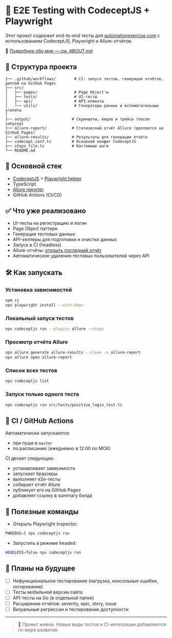 # 🧪 E2E Testing with CodeceptJS + Playwright

Этот проект содержит end-to-end тесты для [automationexercise.com](https://automationexercise.com) с использованием CodeceptJS, Playwright и Allure-отчётов.

📌 [Подробнее обо мне — см. ABOUT.md](./ABOUT.md)

## 📁 Структура проекта

```
├── .github/workflows/        # CI: запуск тестов, генерация отчётов, деплой на GitHub Pages
├── src/
│   ├── pages/                # Page Object'ы
│   ├── tests/                # UI-тесты
│   ├── api/                  # API-клиенты
│   └── utils/                # Генераторы данных и вспомогательные утилиты
│
├── output/                  # Скриншоты, видео и трейсы (после запуска)
├── allure-report/           # Статический отчёт Allure (деплоится на GitHub Pages)
├── allure-results/          # Результаты для генерации отчёта
├── codecept.conf.ts         # Основной конфиг CodeceptJS
├── steps_file.ts            # Кастомные шаги
└── README.md
```

## 🚀 Основной стек

* [CodeceptJS](https://codecept.io) + [Playwright helper](https://codecept.io/helpers/Playwright/)
* TypeScript
* [Allure reporter](https://docs.qameta.io/allure/)
* GitHub Actions (CI/CD)

## ✅ Что уже реализовано

* UI-тесты на регистрацию и логин
* Page Object паттерн
* Генерация тестовых данных
* API-хелперы для подготовки и очистки данных
* Запуск в CI (headless)
* Allure-отчёты: [открыть последний отчёт](https://borbkin.github.io/e2e-codecept/)
* Автоматическое удаление тестовых пользователей через API

## 🛠 Как запускать

### Установка зависимостей

```bash
npm ci
npx playwright install --with-deps
```

### Локальный запуск тестов

```bash
npx codeceptjs run --plugins allure --steps
```

### Просмотр отчёта Allure

```bash
npx allure generate allure-results --clean -o allure-report
npx allure open allure-report
```

### Список всех тестов

```bash
npx codeceptjs list
```

### Запуск только одного теста

```bash
npx codeceptjs run src/tests/positive_login_test.ts
```

## 🤖 CI / GitHub Actions

Автоматически запускаются:

* при пуше в `master`
* по расписанию (ежедневно в 12:00 по МСК)

CI делает следующее:

* устанавливает зависимости
* запускает браузеры
* выполняет e2e-тесты
* собирает отчёт Allure
* публикует его на GitHub Pages
* добавляет ссылку в summary билда

## 📌 Полезные команды

* Открыть Playwright Inspector:

```bash
PWDEBUG=1 npx codeceptjs run
```

* Запустить в режиме headed:

```bash
HEADLESS=false npx codeceptjs run
```

## 🔭 Планы на будущее

* [ ] Нефункциональное тестирование (нагрузка, консольные ошибки, логирование)
* [ ] Тесты мобильной версии сайта
* [ ] API-тесты на Go (в отдельной папке)
* [ ] Расширение отчётов: severity, epic, story, issue
* [ ] Визуальные регрессии и тестирование доступности
---

> 🚧 Проект живой. Новые виды тестов и CI-интеграции добавляются по мере развития.